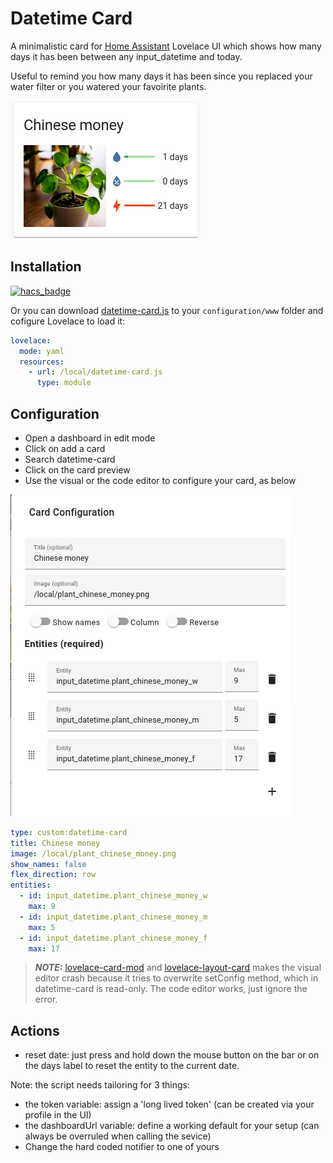 # Datetime Card

A minimalistic card for [Home Assistant](https://github.com/home-assistant/core) Lovelace UI which shows how many days it has been between any input_datetime and today.

Useful to remind you how many days it has been since you replaced your water filter or you watered your favoirite plants.

![chinese_money](https://raw.githubusercontent.com/a-p-z/datetime-card/main/images/chinese_money.png "Chinese money")

## Installation

[![hacs_badge](https://img.shields.io/badge/HACS-Default-41BDF5.svg?style=for-the-badge)](https://github.com/hacs/integration)

Or you can download [datetime-card.js](https://github.com/a-p-z/datetime-card/releases/latest) to your `configuration/www` folder and cofigure Lovelace to load it:

```yaml
lovelace:
  mode: yaml
  resources:
    - url: /local/datetime-card.js
      type: module
```

## Configuration

- Open a dashboard in edit mode
- Click on add a card
- Search datetime-card
- Click on the card preview
- Use the visual or the code editor to configure your card, as below

![configuration](https://raw.githubusercontent.com/a-p-z/datetime-card/main/images/configuration.png "Configuration")

```yaml
type: custom:datetime-card
title: Chinese money
image: /local/plant_chinese_money.png
show_names: false
flex_direction: row
entities:
  - id: input_datetime.plant_chinese_money_w
    max: 9
  - id: input_datetime.plant_chinese_money_m
    max: 5
  - id: input_datetime.plant_chinese_money_f
    max: 17
```

> **_NOTE:_** [lovelace-card-mod](https://github.com/thomasloven/lovelace-card-mod) and [lovelace-layout-card](https://github.com/thomasloven/lovelace-layout-card) makes the visual editor crash because it tries to overwrite setConfig method, which in datetime-card is read-only. The code editor works, just ignore the error.

## Actions

- reset date: just press and hold down the mouse button on the bar or on the days label to reset the entity to the current date.

Note: the script needs tailoring for 3 things:

- the token variable: assign a 'long lived token' (can be created via your profile in the UI)
- the dashboardUrl variable: define a working default for your setup (can always be overruled when calling the sevice)
- Change the hard coded notifier to one of yours
